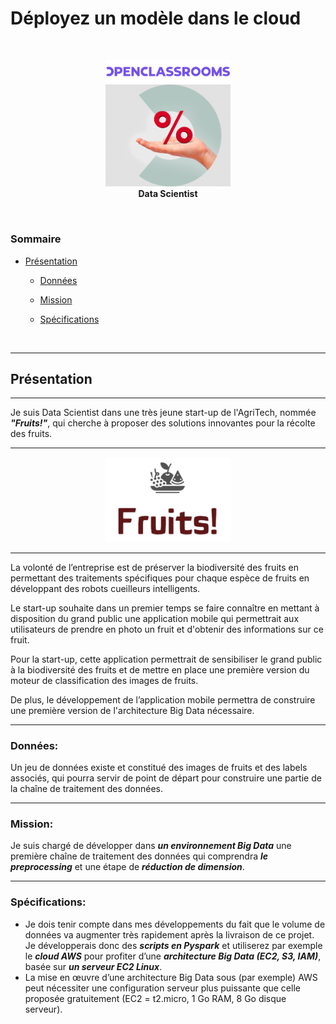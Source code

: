 # Déployez un modèle dans le cloud
<br>
<p align="center"> 
    <img src="pictures/logo_openclassrooms.png" width="200" alt="data scientist logo"  />
    <br>
    <img src="pictures/logo_data_scientist.png" width="200" alt="data scientist logo"  />
    <br>
    <strong> Data Scientist </strong>
</p>
<br>

### Sommaire

- <a href="#C1">Présentation</a>

    - <a href="#C1.1">Données</a>

    - <a href="#C1.2">Mission</a>

    - <a href="#C1.3">Spécifications</a>


<br>

***
## <a name="C1">Présentation</a>
***

Je suis Data Scientist dans une très jeune start-up de l'AgriTech, nommée  ***"Fruits!"***, qui cherche à proposer des solutions innovantes pour la récolte des fruits.

***
<p align="center">    
    <img src="pictures/logo_fruits.png" width="200"  alt="Prêt à dépenser"/>    
</p>

***

La volonté de l’entreprise est de préserver la biodiversité des fruits en permettant des traitements spécifiques pour chaque espèce de fruits en développant des robots cueilleurs intelligents.

Le start-up souhaite dans un premier temps se faire connaître en mettant à disposition du grand public une application mobile qui permettrait aux utilisateurs de prendre en photo un fruit et d'obtenir des informations sur ce fruit.

Pour la start-up, cette application permettrait de sensibiliser le grand public à la biodiversité des fruits et de mettre en place une première version du moteur de classification des images de fruits.

De plus, le développement de l’application mobile permettra de construire une première version de l'architecture Big Data nécessaire.

***

### <a name="C1.1">Données:</a> 

Un jeu de données existe et constitué des images de fruits et des labels associés, qui pourra servir de point de départ pour construire une partie de la chaîne de traitement des données.

***

### <a name="C1.2">Mission:</a> 

Je suis chargé de développer dans ***un environnement Big Data*** une première chaîne de traitement des données qui comprendra ***le preprocessing*** et une étape de ***réduction de dimension***.

***

### <a name="C1.3">Spécifications:</a> 


* Je dois tenir compte dans mes développements du fait que le volume de données va augmenter très rapidement après la livraison de ce projet. Je développerais donc des ***scripts en Pyspark*** et utiliserez par exemple le ***cloud AWS*** pour profiter d’une ***architecture Big Data (EC2, S3, IAM)***, basée sur ***un serveur EC2 Linux***.
* La mise en œuvre d’une architecture Big Data sous (par exemple) AWS peut nécessiter une configuration serveur plus puissante que celle proposée gratuitement (EC2 = t2.micro, 1 Go RAM, 8 Go disque serveur).



